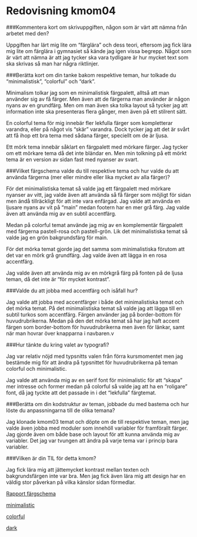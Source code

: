 ---
---
Redovisning kmom04
=========================

###Kommentera kort om skrivuppgiften, någon som är värt att nämna från arbetet med den?

Uppgiften har lärt mig lite om “färglära” och dess teori, eftersom jag fick lära mig lite om färglära i gymnasiet så kände jag igen vissa begrepp. Något som är värt att nämna är att jag tycker ska vara tydligare är hur mycket text som ska skrivas så man har några riktlinjer. 

###Berätta kort om din tanke bakom respektive teman, hur tolkade du “minimalistisk”, “colorful” och “dark”.

Minimalism tolkar jag som en minimalistisk färgpalett, alltså att man använder sig av få färger. Men även att de färgerna man använder är någon nyans av en grundfärg. Men om man även ska tolka layout så tycker jag att information inte ska presenteras flera gånger, men även på ett stilrent sätt.

En colorful tema för mig innebär fler lekfulla färger som kompletterar varandra, eller på något vis “skär” varandra. Dock tycker jag att det är svårt att få ihop ett bra tema med sådana färger, speciellt om de är ljusa.

Ett mörk tema innebär såklart en färgpalett med mörkare färger. Jag tycker om ett mörkare tema då det inte bländar en. Men min tolkning på ett mörkt tema är en version av sidan fast med nyanser av svart.

###Vilket färgschema valde du till respektive tema och hur valde du att använda färgerna (mer eller mindre eller lika mycket av alla färger)?

För det minimalistiska temat så valde jag ett färgpalett med mörkare nyanser av vitt, jag valde även att använda så få färger som möjligt för sidan men ändå tillräckligt för att inte vara enfärgad. Jag valde att använda en ljusare nyans av vit på “main” medan footern har en mer grå färg. Jag valde även att använda mig av en subtil accentfärg. 

Medan på colorful temat använde jag mig av en komplementär färgpalett med färgerna pastell-rosa och pastell-grön. Lik det minimalistiska temat så valde jag en grön bakgrundsfärg för main. 

För det mörka temat gjorde jag det samma som minimalistiska förutom att det var en mörk grå grundfärg. Jag valde även att lägga in en rosa accentfärg.

Jag valde även att använda mig av en mörkgrå färg på fonten på de ljusa teman, då det inte är “för mycket kontrast”.

###Valde du att jobba med accentfärg och isåfall hur?

Jag valde att jobba med accentfärger i både det minimalistiska temat och det mörka temat. På det minimalistiska temat så valde jag att lägga till en subtil turkos som accentfärg. Färgen använder jag på border-bottom för huvudrubrikerna. Medan på den det mörka temat så har jag haft accent färgen som border-bottom för huvudrubrikerna men även för länkar, samt när man hovrar över knapparna i navbaren.v

###Hur tänkte du kring valet av typografi?

Jag var relativ nöjd med typsnitts valen från förra kursmomentet men jag bestämde mig för att ändra på typsnittet för huvudrubrikerna på teman colorful och minimalistic. 

Jag valde att använda mig av en serif font för minimalistic för att “skapa” mer intresse och former medan på colorful så valde jag att ha en “roligare” font, då jag tyckte att det passade in i det “lekfulla” färgtemat. 

###Berätta om din kodstruktur av teman, jobbade du med bastema och hur löste du anpassningarna till de olika temana?

Jag klonade kmom03 temat och döpte om de till respektive teman, men jag valde även jobba med moduler som innehöll variabler för framförallt färger. Jag gjorde även om både base och layout för att kunna använda mig av variabler. Det jag var tvungen att ändra på varje tema var i princip bara variabler.

###Vilken är din TIL för detta kmom?

Jag fick lära mig att jättemycket kontrast mellan texten och bakgrundsfärgen inte var bra. Men jag fick även lära mig att design har en väldig stor påverkan på vilka känslor sidan förmedlar.

<a href="rapport\fargschema">Rapport färgschema</a>

<a href="?style=04_minimalistic">minimalistic</a>

<a href="?style=04_colorful">colorful</a>

<a href="?style=04_dark">dark</a>
